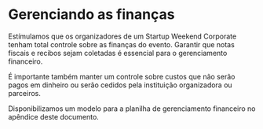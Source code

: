 # Gerenciando as finanças
Estímulamos que os organizadores de um Startup Weekend Corporate tenham total controle sobre as finanças do evento. Garantir que notas fiscais e recibos sejam coletadas é essencial para o gerenciamento financeiro. 

É importante também manter um controle sobre custos que não serão pagos em dinheiro ou serão cedidos pela instituição organizadora ou parceiros.

Disponibilizamos um modelo para a planilha de gerenciamento financeiro no apêndice deste documento.
